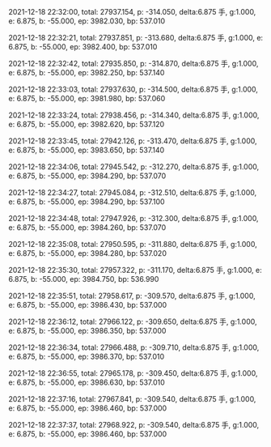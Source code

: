 2021-12-18 22:32:00, total: 27937.154, p: -314.050, delta:6.875 手, g:1.000, e: 6.875, b: -55.000, ep: 3982.030, bp: 537.010

2021-12-18 22:32:21, total: 27937.851, p: -313.680, delta:6.875 手, g:1.000, e: 6.875, b: -55.000, ep: 3982.400, bp: 537.010

2021-12-18 22:32:42, total: 27935.850, p: -314.870, delta:6.875 手, g:1.000, e: 6.875, b: -55.000, ep: 3982.250, bp: 537.140

2021-12-18 22:33:03, total: 27937.630, p: -314.500, delta:6.875 手, g:1.000, e: 6.875, b: -55.000, ep: 3981.980, bp: 537.060

2021-12-18 22:33:24, total: 27938.456, p: -314.340, delta:6.875 手, g:1.000, e: 6.875, b: -55.000, ep: 3982.620, bp: 537.120

2021-12-18 22:33:45, total: 27942.126, p: -313.470, delta:6.875 手, g:1.000, e: 6.875, b: -55.000, ep: 3983.650, bp: 537.140

2021-12-18 22:34:06, total: 27945.542, p: -312.270, delta:6.875 手, g:1.000, e: 6.875, b: -55.000, ep: 3984.290, bp: 537.070

2021-12-18 22:34:27, total: 27945.084, p: -312.510, delta:6.875 手, g:1.000, e: 6.875, b: -55.000, ep: 3984.290, bp: 537.100

2021-12-18 22:34:48, total: 27947.926, p: -312.300, delta:6.875 手, g:1.000, e: 6.875, b: -55.000, ep: 3984.260, bp: 537.070

2021-12-18 22:35:08, total: 27950.595, p: -311.880, delta:6.875 手, g:1.000, e: 6.875, b: -55.000, ep: 3984.280, bp: 537.020

2021-12-18 22:35:30, total: 27957.322, p: -311.170, delta:6.875 手, g:1.000, e: 6.875, b: -55.000, ep: 3984.750, bp: 536.990

2021-12-18 22:35:51, total: 27958.617, p: -309.570, delta:6.875 手, g:1.000, e: 6.875, b: -55.000, ep: 3986.430, bp: 537.000

2021-12-18 22:36:12, total: 27966.122, p: -309.650, delta:6.875 手, g:1.000, e: 6.875, b: -55.000, ep: 3986.350, bp: 537.000

2021-12-18 22:36:34, total: 27966.488, p: -309.710, delta:6.875 手, g:1.000, e: 6.875, b: -55.000, ep: 3986.370, bp: 537.010

2021-12-18 22:36:55, total: 27965.178, p: -309.450, delta:6.875 手, g:1.000, e: 6.875, b: -55.000, ep: 3986.630, bp: 537.010

2021-12-18 22:37:16, total: 27967.841, p: -309.540, delta:6.875 手, g:1.000, e: 6.875, b: -55.000, ep: 3986.460, bp: 537.000

2021-12-18 22:37:37, total: 27968.922, p: -309.540, delta:6.875 手, g:1.000, e: 6.875, b: -55.000, ep: 3986.460, bp: 537.000